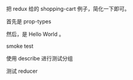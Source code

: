 把 redux 给的 shopping-cart 例子，简化一下即可。

首先是 prop-types

然后，是 Hello World 。

smoke test

使用 describe 进行测试分组

测试 reducer
